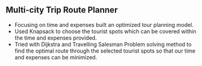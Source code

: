 ## Multi-city Trip Route Planner

- Focusing on time and expenses built an optimized tour planning model.
- Used Knapsack to choose the tourist spots which can be covered within the time and expenses provided.
- Tried with Dijkstra and Travelling Salesman Problem solving method to find the optimal route through the selected tourist spots so that our time and expenses can be minimized.
